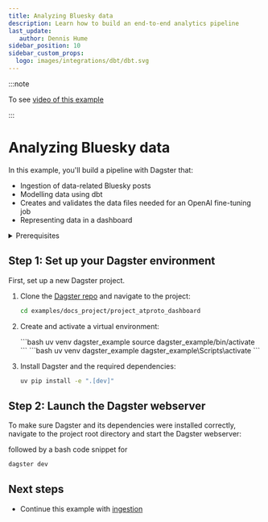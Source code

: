 ```yaml
---
title: Analyzing Bluesky data
description: Learn how to build an end-to-end analytics pipeline
last_update:
   author: Dennis Hume
sidebar_position: 10
sidebar_custom_props:
  logo: images/integrations/dbt/dbt.svg
---
```


:::note

To see [video of this example](https://www.youtube.com/watch?v=z3trqkKPbsI)

:::

# Analyzing Bluesky data

In this example, you'll build a pipeline with Dagster that:

- Ingestion of data-related Bluesky posts
- Modelling data using dbt
- Creates and validates the data files needed for an OpenAI fine-tuning job
- Representing data in a dashboard

<details>
  <summary>Prerequisites</summary>

To follow the steps in this guide, you'll need:

- Basic Python knowledge
- Python 3.9+ installed on your system. Refer to the [Installation guide](/getting-started/installation) for information.
- Understanding of data pipelines and the extract, transform, and load process (ETL).
- Familiar with [dbt](https://www.getdbt.com/) and data transformation.
- Usage of BI tools for dashboards.
</details>


## Step 1: Set up your Dagster environment

First, set up a new Dagster project.

1. Clone the [Dagster repo](https://github.com/dagster-io/dagster) and navigate to the project:

   ```bash
   cd examples/docs_project/project_atproto_dashboard
   ```

2. Create and activate a virtual environment:

   <Tabs>
   <TabItem value="macos" label="MacOS">
   ```bash
   uv venv dagster_example
   source dagster_example/bin/activate
   ```
   </TabItem>
   <TabItem value="windows" label="Windows">
   ```bash
   uv venv dagster_example
   dagster_example\Scripts\activate
   ```
   </TabItem>
   </Tabs>

3. Install Dagster and the required dependencies:

   ```bash
   uv pip install -e ".[dev]"
   ```

## Step 2: Launch the Dagster webserver

To make sure Dagster and its dependencies were installed correctly, navigate to the project root directory and start the Dagster webserver:

followed by a bash code snippet for 

```bash
dagster dev
```

## Next steps

- Continue this example with [ingestion](ingestion)